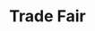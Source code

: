 ---
templateKey: 'trade-fair'
path: /trade-fair
title: Trade Fair
tradefair:
    description: Lorem ipsum dolor sit amet, consectetur adipiscing elit, sed do eiusmod tempor incididunt ut labore et dolore magna aliqua. Ut enim . Lorem ipsum dolor sit amet, consectetur adipiscing elit, sed do eiusmod tempor incididunt ut labore et dolore magna.
    image: /img/floor-plan.png
---